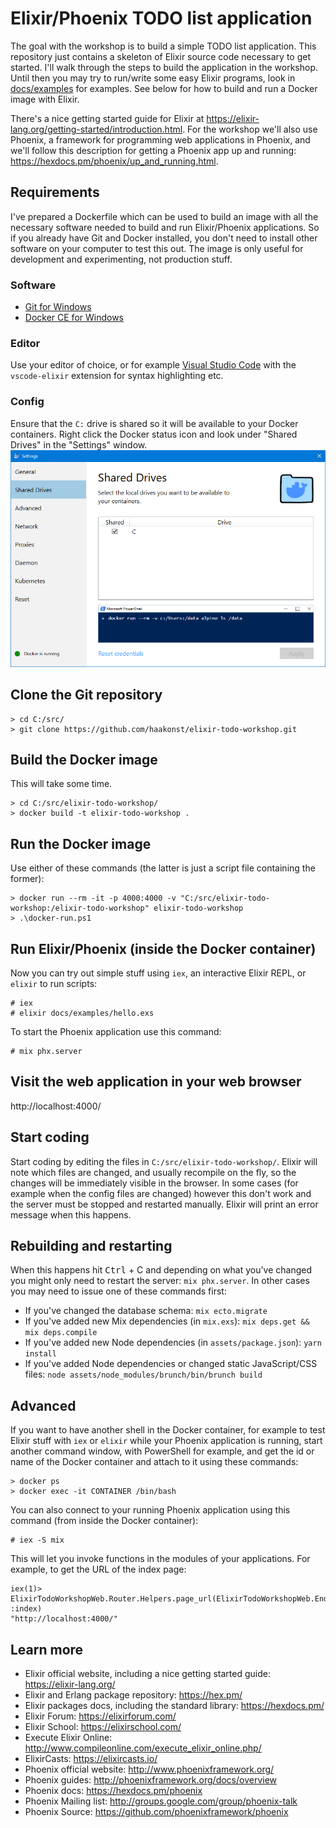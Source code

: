 # Elixir/Phoenix TODO list application

The goal with the workshop is to build a simple TODO list application. This repository just contains a skeleton of Elixir source code necessary to get started. I'll walk through the steps to build the application in the workshop. Until then you may try to run/write some easy Elixir programs, look in [docs/examples](docs/examples) for examples. See below for how to build and run a Docker image with Elixir.

There's a nice getting started guide for Elixir at https://elixir-lang.org/getting-started/introduction.html. For the workshop we'll also use Phoenix, a framework for programming web applications in Phoenix, and we'll follow this description for getting a Phoenix app up and running: https://hexdocs.pm/phoenix/up_and_running.html.

## Requirements
I've prepared a Dockerfile which can be used to build an image with all the necessary software needed to build and run Elixir/Phoenix applications. So if you already have Git and Docker installed, you don't need to install other software on your computer to test this out. The image is only useful for development and experimenting, not production stuff.

### Software
* [Git for Windows](https://gitforwindows.org/)
* [Docker CE for Windows](https://store.docker.com/editions/community/docker-ce-desktop-windows)

### Editor
Use your editor of choice, or for example [Visual Studio Code](https://code.visualstudio.com/) with the `vscode-elixir` extension for syntax highlighting etc.

### Config
Ensure that the `C:` drive is shared so it will be available to your Docker containers. Right click the Docker status icon and look under "Shared Drives" in the "Settings" window.
![Docker Settings: Shared Drives](docs/images/docker-settings-shared-drives.png?raw=true "Docker Settings: Shared Drives")

## Clone the Git repository
```
> cd C:/src/
> git clone https://github.com/haakonst/elixir-todo-workshop.git
```

## Build the Docker image
This will take some time.
```
> cd C:/src/elixir-todo-workshop/
> docker build -t elixir-todo-workshop .
```

## Run the Docker image
Use either of these commands (the latter is just a script file containing the former):
```
> docker run --rm -it -p 4000:4000 -v "C:/src/elixir-todo-workshop:/elixir-todo-workshop" elixir-todo-workshop
> .\docker-run.ps1
```

## Run Elixir/Phoenix (inside the Docker container)
Now you can try out simple stuff using `iex`, an interactive Elixir REPL, or `elixir` to run scripts:
```
# iex
# elixir docs/examples/hello.exs
```

To start the Phoenix application use this command:
```
# mix phx.server
```

## Visit the web application in your web browser
http://localhost:4000/

## Start coding
Start coding by editing the files in `C:/src/elixir-todo-workshop/`. Elixir will note which files are changed, and usually recompile on the fly, so the changes will be immediately visible in the browser. In some cases (for example when the config files are changed) however this don't work and the server must be stopped and restarted manually. Elixir will print an error message when this happens.

## Rebuilding and restarting
When this happens hit <kbd>Ctrl</kbd> + C and depending on what you've changed you might only need to restart the server: `mix phx.server`. In other cases you may need to issue one of these commands first:

* If you've changed the database schema: `mix ecto.migrate`
* If you've added new Mix dependencies (in `mix.exs`): `mix deps.get && mix deps.compile`
* If you've added new Node dependencies (in `assets/package.json`): `yarn install`
* If you've added Node dependencies or changed static JavaScript/CSS files: `node assets/node_modules/brunch/bin/brunch build`

## Advanced
If you want to have another shell in the Docker container, for example to test Elixir stuff with `iex` or `elixir` while your Phoenix application is running, start another command window, with PowerShell for example, and get the id or name of the Docker container and attach to it using these commands:
```
> docker ps
> docker exec -it CONTAINER /bin/bash
```

You can also connect to your running Phoenix application using this command (from inside the Docker container):
```
# iex -S mix
```

This will let you invoke functions in the modules of your applications. For example, to get the URL of the index page:
```
iex(1)> ElixirTodoWorkshopWeb.Router.Helpers.page_url(ElixirTodoWorkshopWeb.Endpoint, :index)
"http://localhost:4000/"
```

## Learn more
* Elixir official website, including a nice getting started guide: https://elixir-lang.org/
* Elixir and Erlang package repository: https://hex.pm/
* Elixir packages docs, including the standard library: https://hexdocs.pm/
* Elixir Forum: https://elixirforum.com/
* Elixir School: https://elixirschool.com/
* Execute Elixir Online: http://www.compileonline.com/execute_elixir_online.php/
* ElixirCasts: https://elixircasts.io/
* Phoenix official website: http://www.phoenixframework.org/
* Phoenix guides: http://phoenixframework.org/docs/overview
* Phoenix docs: https://hexdocs.pm/phoenix
* Phoenix Mailing list: http://groups.google.com/group/phoenix-talk
* Phoenix Source: https://github.com/phoenixframework/phoenix
